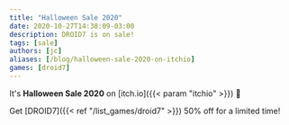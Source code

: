 ```yaml
---
title: "Halloween Sale 2020"
date: 2020-10-27T14:38:09-03:00
description: DROID7 is on sale!
tags: [sale]
authors: [jc]
aliases: [/blog/halloween-sale-2020-on-itchio]
games: [droid7]
---
```


It's **Halloween Sale 2020** on [itch.io]({{< param "itchio" >}}) 🎃

Get [DROID7]({{< ref "/list_games/droid7" >}}) 50% off for a limited time!
